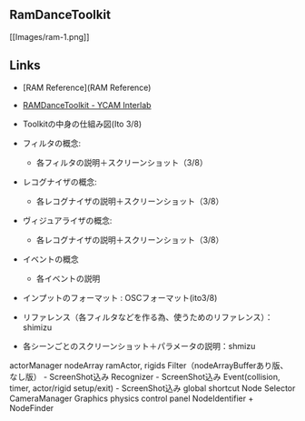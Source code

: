 ## RamDanceToolkit
[[Images/ram-1.png]]



## Links
- [RAM Reference](RAM Reference)
- [RAMDanceToolkit - YCAM Interlab](http://interlab.ycam.jp/en)


- Toolkitの中身の仕組み図(Ito 3/8)
- フィルタの概念:
     - 各フィルタの説明＋スクリーンショット（3/8）
- レコグナイザの概念: 
     - 各レコグナイザの説明＋スクリーンショット（3/8）
- ヴィジュアライザの概念:
     - 各レコグナイザの説明＋スクリーンショット（3/8）
- イベントの概念
    - 各イベントの説明
- インプットのフォーマット : OSCフォーマット(ito3/8)
- リファレンス（各フィルタなどを作る為、使うためのリファレンス）：shimizu
- 各シーンごとのスクリーンショット＋パラメータの説明：shmizu


actorManager
nodeArray
ramActor, rigids
Filter（nodeArrayBufferあり版、なし版） - ScreenShot込み
Recognizer - ScreenShot込み
Event(collision, timer, actor/rigid setup/exit) - ScreenShot込み
global shortcut
Node Selector
CameraManager
Graphics
physics
control panel
NodeIdentifier + NodeFinder
